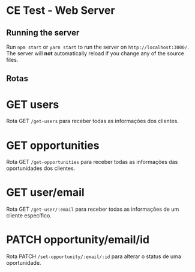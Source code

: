 # CE Test - Web Server

## Running the server

Run `npm start` or `yarn start` to run the server on `http://localhost:3000/`. The server will **not** automatically reload if you change any of the source files.

## Rotas

# GET users

Rota GET `/get-users` para receber todas as informações dos clientes.

# GET opportunities

Rota GET `/get-opportunities` para receber todas as informações das oportunidades dos clientes.

# GET user/email

Rota GET `/get-user/:email` para receber todas as informações de um cliente específico.

# PATCH opportunity/email/id

Rota PATCH `/set-opportunity/:email/:id` para alterar o status de uma oportunidade.
